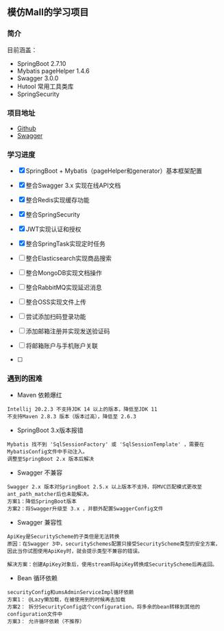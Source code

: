 ## 模仿Mall的学习项目

### 简介
目前涵盖：
* SpringBoot 2.7.10
* Mybatis pageHelper 1.4.6
* Swagger 3.0.0
* Hutool 常用工具类库
* SpringSecurity

### 项目地址
* [Github](https://github.com/Notime12138/mall_springboot)
* [Swagger](http://localhost:8080/swagger-ui/index.html)

### 学习进度
* [x] SpringBoot + Mybatis（pageHelper和generator）基本框架配置
* [x] 整合Swagger 3.x 实现在线API文档
* [x] 整合Redis实现缓存功能
* [x] 整合SpringSecurity
* [x] JWT实现认证和授权
* [x] 整合SpringTask实现定时任务
* [ ] 整合Elasticsearch实现商品搜索
* [ ] 整合MongoDB实现文档操作
* [ ] 整合RabbitMQ实现延迟消息
* [ ] 整合OSS实现文件上传


* [ ] 尝试添加扫码登录功能
* [ ] 添加邮箱注册并实现发送验证码
* [ ] 将邮箱账户与手机账户关联
* [ ] 


### 遇到的困难
* Maven 依赖爆红
```text
Intellij 20.2.3 不支持JDK 14 以上的版本，降低至JDK 11
不支持Maven 2.8.3 版本（版本过高），降低至 2.6.3
```
* SpringBoot 3.x版本报错
```text
Mybatis 找不到 'SqlSessionFactory' 或 'SqlSessionTemplate' ，需要在MybatisConfig文件中手动注入。
调整至SpringBoot 2.x 版本后解决
```
* Swagger 不兼容
```text
Swagger 2.x 版本对SpringBoot 2.5.x 以上版本不支持，将MVC匹配模式更改至ant_path_matcher后也未能解决。
方案1：降低SpringBoot版本
方案2：将Swagger升级至 3.x ，并额外配置SwaggerConfig文件
```
* Swagger 兼容性
```text
ApiKey是SecurityScheme的子类但是无法转换
原因：在Swagger 3中，securitySchemes配置只接受SecurityScheme类型的安全方案，因此当你试图使用ApiKey时，就会提示类型不兼容的错误。

解决方案：创建ApiKey对象后，使用stream将ApiKey转换成SecurityScheme后再返回。
```
* Bean 循环依赖
```text
securityConfig和umsAdminServiceImpl循环依赖
方案1： @Lazy懒加载，在被使用到的时候再去加载
方案2： 拆分SecurityConfig这个configuration，将多余的bean转移到其他的configuration文件中
方案3： 允许循环依赖（不推荐）
```